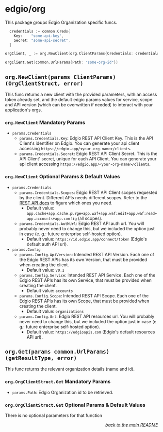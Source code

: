 # edgio/org

This package groups Edgio Organization specific funcs.

```go
  credentials := common.Creds{
    Key:    "some-api-key",
    Secret: "some-api-secret",
  }

orgClient, _ := org.NewClient(org.ClientParams{Credentials: credentials})

orgClient.Get(common.UrlParams{Path: "some-org-id"})
```

## `org.NewClient(params ClientParams) (OrgClientStruct, error)`

This func returns a new client with the provided parameters, with an access token already set, and the default edgio params values for service, scope and API version (which can be overwritten if needed) to interact with your application's orgs.

### `org.NewClient` Mandatory Params

- `params.Credentials`
  - `params.Credentials.Key`: Edgio REST API Client Key. This is the API Client's identifier on Edgio. You can generate your api client accessing `https://edgio.app/<your-org-name>/clients`.
  - `params.Credentials.Secret`: Edgio REST API Client Secret. This is the API Client' secret, unique for each API Client. You can generate your api client accessing `https://edgio.app/<your-org-name>/clients`.

### `org.NewClient` Optional Params & Default Values

- `params.Credentials`
  - `params.Credentials.Scopes`: Edgio REST API Client scopes requested by the client. Different APIs needs different scopes. Refer to the [REST API docs](https://docs.edg.io/rest_api) to figure which ones you need.
    - Default value: `app.cache+app.cache.purge+app.waf+app.waf:edit+app.waf:read+app.accounts+app.config` (all scopes).
  - `params.Credentials.AuthUrl`: Edgio REST API auth url. You will probably never need to change this, but we included the option just in case (e. g.: future enterprise self-hosted option).
    - Default value: `https://id.edgio.app/connect/token` (Edgio's default auth API url).
- `params.Config`
  - `params.Config.ApiVersion`: Intended REST API Version. Each one of the Edgio REST APIs has its own Version, that must be provided when creating the client.
    - Default value: `v0.1`
  - `params.Config.Service`: Intended REST API Service. Each one of the Edgio REST APIs has its own Service, that must be provided when creating the client.
    - Default value: `accounts`
  - `params.Config.Scope`: Intended REST API Scope. Each one of the Edgio REST APIs has its own Scope, that must be provided when creating the client.
    - Default value: `organizations`
  - `params.Config.Url`: Edgio REST API resources url. You will probably never need to change this, but we included the option just in case (e. g.: future enterprise self-hosted option).
    - Default value: `https://edgioapis.com` (Edgio's default resources API url).

## `org.Get(params common.UrlParams) (getResultType, error)`

This func returns the relevant organization details (name and id).

### `org.OrgClientStruct.Get` Mandatory Params

- `params.Path`: Edgio Organization id to be retrieved.

### `org.OrgClientStruct.Get` Optional Params & Default Values

There is no optional parameters for that function

<p align="right"><em><a href="../#edgio-organizations-api">back to the main README</a></em></p>
